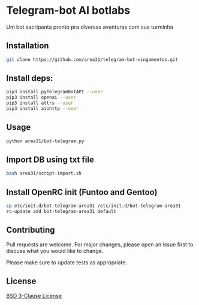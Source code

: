 # Telegram-bot AI botlabs

Um bot sacripanta pronto pra diversas aventuras com sua turminha

## Installation
```bash
git clone https://github.com/area31/telegram-bot-xingamentos.git
```

## Install deps:

```bash
pip3 install pyTelegramBotAPI --user
pip3 install openai --user
pip3 install attrs --user
pip3 install aiohttp --user
```

## Usage
```bash
python area31/bot-telegram.py
```

## Import DB using txt file
```bash
bash area31/script-import.sh
```

## Install OpenRC init (Funtoo and Gentoo)
```bash
cp etc/init.d/bot-telegram-area31 /etc/init.d/bot-telegram-area31
rc-update add bot-telegram-area31 default
```

## Contributing

Pull requests are welcome. For major changes, please open an issue first
to discuss what you would like to change.

Please make sure to update tests as appropriate.

## License

[BSD 3-Clause License](https://opensource.org/licenses/BSD-3-Clause)
